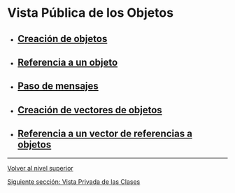 # Vista Pública de los Objetos

- ## [Creación de objetos](u1objectCreation/README.md)
- ## [Referencia a un objeto](u2objectReference/README.md)
- ## [Paso de mensajes](u3messagePassing/README.md)
- ## [Creación de vectores de objetos](u4objectArrayCreation/README.md)
- ## [Referencia a un vector de referencias a objetos](u5referenceArrayCreation/README.md)


---

[Volver al nivel superior](../README.md)

[Siguiente sección: Vista Privada de las Clases](../u3privateViewOfClasses/README.md)
